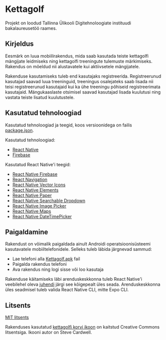 # Kettagolf
  
Projekt on loodud Tallinna Ülikooli Digitehnoloogiate instituudi bakalaureusetöö raames.
  
## Kirjeldus  
Eesmärk on luua mobiilirakendus, mida saab kasutada teiste kettagolfi mängijate leidmiseks ning kettagolfi treeningute tulemuste märkimiseks. Rakendus on mõeldud nii alustavatele kui aktiivsetele mängijatele.  

Rakenduse kasutamiseks tuleb end kasutajaks registreerida. Registreerunud kasutajad saavad luua treeninguid, treeningus osalejateks saab lisada nii teisi registreerunud kasutajaid kui ka ühe treeningu põhiseid registreerimata kasutajaid. Mängukaaslaste otsimisel saavad kasutajad lisada kuulutusi ning vastata teiste lisatud kuulutustele.  
  
## Kasutatud tehnoloogiad  
Kasutatud tehnoloogiad ja teegid, koos versioonidega on failis [package.json](package.json).  

Kasutatud tehnoloogiad:
* [React Native](https://reactnative.dev/docs/getting-started)
* [Firebase](https://firebase.google.com/)

Kasutatud React Native'i teegid:
* [React Native Firebase](https://rnfirebase.io/)
* [React Navigation](https://reactnavigation.org/docs/getting-started)
* [React Native Vector Icons](https://github.com/oblador/react-native-vector-icons)
* [React Native Elements](https://react-native-elements.github.io/react-native-elements/docs/getting_started.html)
* [React Native Paper](https://callstack.github.io/react-native-paper/)
* [React Native Searchable Dropdown](https://github.com/zubairpaizer/react-native-searchable-dropdown)
* [React Native Image Picker](https://github.com/react-native-community/react-native-image-picker)
* [React Native Maps](https://github.com/react-native-community/react-native-maps)
* [React Native DateTimePicker](https://github.com/react-native-community/datetimepicker)  
  
## Paigaldamine
Rakendust on võimalik paigaldada ainult Androidi operatsioonisüsteemi kasutavatele mobiiltelefonidele. Selleks tuleb läbida järgnevad sammud:  
* Lae telefoni alla [Kettagolf.apk](Kettagolf.apk) fail
* Paigalda rakendus telefoni
* Ava rakendus ning logi sisse või loo kasutaja
  
Rakenduse käitamiseks läbi arenduskeskkonna tuleb React Native'i veebilehel oleva [juhendi](https://reactnative.dev/docs/environment-setup) järgi see kõigepealt üles seada. Arenduskeskkonna üles seadmisel tuleb valida React Native CLI, mitte Expo CLI.
  
## Litsents
[MIT litsents](LICENSE)  
  
Rakenduses kasutatud [kettagolfi korvi ikoon](https://thenounproject.com/term/disc-golf-basket/1299/) on kaitstud Creative Commons litsentsiga. Ikooni autor on Steve Cardwell.